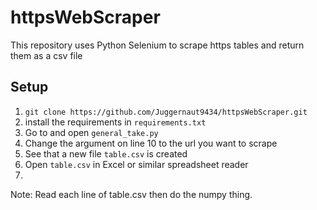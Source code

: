 # httpsWebScraper
This repository uses Python Selenium to scrape https tables and return them as a csv file

## Setup
1. `git clone https://github.com/Juggernaut9434/httpsWebScraper.git`
1. install the requirements in `requirements.txt`
1. Go to and open `general_take.py`
1. Change the argument on line 10 to the url you want to scrape
1. See that a new file `table.csv` is created
1. Open `table.csv` in Excel or similar spreadsheet reader
1. 

Note: Read each line of table.csv then do the numpy thing. 
